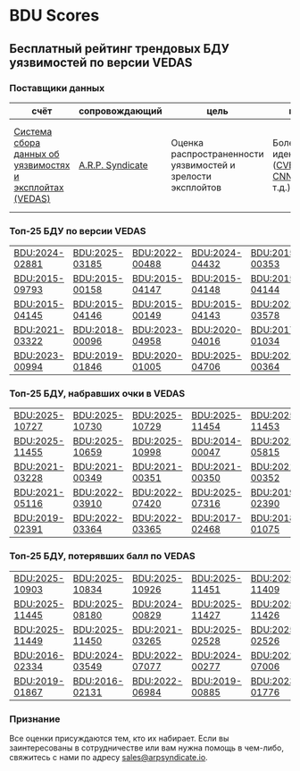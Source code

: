 
# BDU Scores
## Бесплатный рейтинг трендовых БДУ уязвимостей по версии VEDAS

### Поставщики данных
| счёт | cопровождающий | цель | покрытие | определение | частота |
| ----- | ---------- | ------- | -------- | ----------- | --------- |
| [Система сбора данных об уязвимостях и эксплойтах (VEDAS)](https://vedas.arpsyndicate.io) | [A.R.P. Syndicate](https://www.arpsyndicate.io) | Оценка распространенности уязвимостей и зрелости эксплойтов | Более 150 идентификаторов ([CVE](https://github.com/ARPSyndicate/cve-scores), [EUVD](https://github.com/ARPSyndicate/euvd-scores), [CNNVD](https://github.com/ARPSyndicate/cnnvd-scores), [BDU](https://github.com/ARPSyndicate/bdu-scores) и т.д.) | Аналитические данные с открытым исходным кодом (OSINT), полученные от [Exploit Observer](https://www.exploit.observer) | 12-16 часов |



<h3>Топ-25 БДУ по версии VEDAS</h3>

<table>
  <tr>
    <td><a href='https://vedas.arpsyndicate.io/?vuln=BDU:2024-02881'>BDU:2024-02881</a></td>
    <td><a href='https://vedas.arpsyndicate.io/?vuln=BDU:2025-03185'>BDU:2025-03185</a></td>
    <td><a href='https://vedas.arpsyndicate.io/?vuln=BDU:2022-00488'>BDU:2022-00488</a></td>
    <td><a href='https://vedas.arpsyndicate.io/?vuln=BDU:2024-04432'>BDU:2024-04432</a></td>
    <td><a href='https://vedas.arpsyndicate.io/?vuln=BDU:2015-00353'>BDU:2015-00353</a></td>
  </tr>
  <tr>
    <td><a href='https://vedas.arpsyndicate.io/?vuln=BDU:2015-09793'>BDU:2015-09793</a></td>
    <td><a href='https://vedas.arpsyndicate.io/?vuln=BDU:2015-00158'>BDU:2015-00158</a></td>
    <td><a href='https://vedas.arpsyndicate.io/?vuln=BDU:2015-04147'>BDU:2015-04147</a></td>
    <td><a href='https://vedas.arpsyndicate.io/?vuln=BDU:2015-04148'>BDU:2015-04148</a></td>
    <td><a href='https://vedas.arpsyndicate.io/?vuln=BDU:2015-04144'>BDU:2015-04144</a></td>
  </tr>
  <tr>
    <td><a href='https://vedas.arpsyndicate.io/?vuln=BDU:2015-04145'>BDU:2015-04145</a></td>
    <td><a href='https://vedas.arpsyndicate.io/?vuln=BDU:2015-04146'>BDU:2015-04146</a></td>
    <td><a href='https://vedas.arpsyndicate.io/?vuln=BDU:2015-00149'>BDU:2015-00149</a></td>
    <td><a href='https://vedas.arpsyndicate.io/?vuln=BDU:2015-04143'>BDU:2015-04143</a></td>
    <td><a href='https://vedas.arpsyndicate.io/?vuln=BDU:2021-03578'>BDU:2021-03578</a></td>
  </tr>
  <tr>
    <td><a href='https://vedas.arpsyndicate.io/?vuln=BDU:2021-03322'>BDU:2021-03322</a></td>
    <td><a href='https://vedas.arpsyndicate.io/?vuln=BDU:2018-00096'>BDU:2018-00096</a></td>
    <td><a href='https://vedas.arpsyndicate.io/?vuln=BDU:2023-04958'>BDU:2023-04958</a></td>
    <td><a href='https://vedas.arpsyndicate.io/?vuln=BDU:2020-04016'>BDU:2020-04016</a></td>
    <td><a href='https://vedas.arpsyndicate.io/?vuln=BDU:2017-01034'>BDU:2017-01034</a></td>
  </tr>
  <tr>
    <td><a href='https://vedas.arpsyndicate.io/?vuln=BDU:2023-00994'>BDU:2023-00994</a></td>
    <td><a href='https://vedas.arpsyndicate.io/?vuln=BDU:2019-01846'>BDU:2019-01846</a></td>
    <td><a href='https://vedas.arpsyndicate.io/?vuln=BDU:2020-01005'>BDU:2020-01005</a></td>
    <td><a href='https://vedas.arpsyndicate.io/?vuln=BDU:2025-04706'>BDU:2025-04706</a></td>
    <td><a href='https://vedas.arpsyndicate.io/?vuln=BDU:2021-00364'>BDU:2021-00364</a></td>
  </tr>
</table>


<h3>Топ-25 БДУ, набравших очки в VEDAS</h3>

<table>
  <tr>
    <td><a href='https://vedas.arpsyndicate.io/?vuln=BDU:2025-10727'>BDU:2025-10727</a></td>
    <td><a href='https://vedas.arpsyndicate.io/?vuln=BDU:2025-10730'>BDU:2025-10730</a></td>
    <td><a href='https://vedas.arpsyndicate.io/?vuln=BDU:2025-10729'>BDU:2025-10729</a></td>
    <td><a href='https://vedas.arpsyndicate.io/?vuln=BDU:2025-11454'>BDU:2025-11454</a></td>
    <td><a href='https://vedas.arpsyndicate.io/?vuln=BDU:2025-11453'>BDU:2025-11453</a></td>
  </tr>
  <tr>
    <td><a href='https://vedas.arpsyndicate.io/?vuln=BDU:2025-11455'>BDU:2025-11455</a></td>
    <td><a href='https://vedas.arpsyndicate.io/?vuln=BDU:2025-10659'>BDU:2025-10659</a></td>
    <td><a href='https://vedas.arpsyndicate.io/?vuln=BDU:2025-10998'>BDU:2025-10998</a></td>
    <td><a href='https://vedas.arpsyndicate.io/?vuln=BDU:2014-00047'>BDU:2014-00047</a></td>
    <td><a href='https://vedas.arpsyndicate.io/?vuln=BDU:2021-05815'>BDU:2021-05815</a></td>
  </tr>
  <tr>
    <td><a href='https://vedas.arpsyndicate.io/?vuln=BDU:2021-03228'>BDU:2021-03228</a></td>
    <td><a href='https://vedas.arpsyndicate.io/?vuln=BDU:2021-00349'>BDU:2021-00349</a></td>
    <td><a href='https://vedas.arpsyndicate.io/?vuln=BDU:2021-00351'>BDU:2021-00351</a></td>
    <td><a href='https://vedas.arpsyndicate.io/?vuln=BDU:2021-00350'>BDU:2021-00350</a></td>
    <td><a href='https://vedas.arpsyndicate.io/?vuln=BDU:2021-00352'>BDU:2021-00352</a></td>
  </tr>
  <tr>
    <td><a href='https://vedas.arpsyndicate.io/?vuln=BDU:2021-05116'>BDU:2021-05116</a></td>
    <td><a href='https://vedas.arpsyndicate.io/?vuln=BDU:2022-03910'>BDU:2022-03910</a></td>
    <td><a href='https://vedas.arpsyndicate.io/?vuln=BDU:2022-07420'>BDU:2022-07420</a></td>
    <td><a href='https://vedas.arpsyndicate.io/?vuln=BDU:2025-07316'>BDU:2025-07316</a></td>
    <td><a href='https://vedas.arpsyndicate.io/?vuln=BDU:2019-02390'>BDU:2019-02390</a></td>
  </tr>
  <tr>
    <td><a href='https://vedas.arpsyndicate.io/?vuln=BDU:2019-02391'>BDU:2019-02391</a></td>
    <td><a href='https://vedas.arpsyndicate.io/?vuln=BDU:2022-03364'>BDU:2022-03364</a></td>
    <td><a href='https://vedas.arpsyndicate.io/?vuln=BDU:2022-03365'>BDU:2022-03365</a></td>
    <td><a href='https://vedas.arpsyndicate.io/?vuln=BDU:2017-02468'>BDU:2017-02468</a></td>
    <td><a href='https://vedas.arpsyndicate.io/?vuln=BDU:2018-01075'>BDU:2018-01075</a></td>
  </tr>
</table>


<h3>Топ-25 БДУ, потерявших балл по VEDAS</h3>

<table>
  <tr>
    <td><a href='https://vedas.arpsyndicate.io/?vuln=BDU:2025-10903'>BDU:2025-10903</a></td>
    <td><a href='https://vedas.arpsyndicate.io/?vuln=BDU:2025-10834'>BDU:2025-10834</a></td>
    <td><a href='https://vedas.arpsyndicate.io/?vuln=BDU:2025-10926'>BDU:2025-10926</a></td>
    <td><a href='https://vedas.arpsyndicate.io/?vuln=BDU:2025-11451'>BDU:2025-11451</a></td>
    <td><a href='https://vedas.arpsyndicate.io/?vuln=BDU:2025-11409'>BDU:2025-11409</a></td>
  </tr>
  <tr>
    <td><a href='https://vedas.arpsyndicate.io/?vuln=BDU:2025-11445'>BDU:2025-11445</a></td>
    <td><a href='https://vedas.arpsyndicate.io/?vuln=BDU:2025-08180'>BDU:2025-08180</a></td>
    <td><a href='https://vedas.arpsyndicate.io/?vuln=BDU:2024-00829'>BDU:2024-00829</a></td>
    <td><a href='https://vedas.arpsyndicate.io/?vuln=BDU:2025-11427'>BDU:2025-11427</a></td>
    <td><a href='https://vedas.arpsyndicate.io/?vuln=BDU:2025-11426'>BDU:2025-11426</a></td>
  </tr>
  <tr>
    <td><a href='https://vedas.arpsyndicate.io/?vuln=BDU:2025-11449'>BDU:2025-11449</a></td>
    <td><a href='https://vedas.arpsyndicate.io/?vuln=BDU:2025-11450'>BDU:2025-11450</a></td>
    <td><a href='https://vedas.arpsyndicate.io/?vuln=BDU:2021-03265'>BDU:2021-03265</a></td>
    <td><a href='https://vedas.arpsyndicate.io/?vuln=BDU:2025-02528'>BDU:2025-02528</a></td>
    <td><a href='https://vedas.arpsyndicate.io/?vuln=BDU:2025-02526'>BDU:2025-02526</a></td>
  </tr>
  <tr>
    <td><a href='https://vedas.arpsyndicate.io/?vuln=BDU:2016-02334'>BDU:2016-02334</a></td>
    <td><a href='https://vedas.arpsyndicate.io/?vuln=BDU:2024-03549'>BDU:2024-03549</a></td>
    <td><a href='https://vedas.arpsyndicate.io/?vuln=BDU:2022-07077'>BDU:2022-07077</a></td>
    <td><a href='https://vedas.arpsyndicate.io/?vuln=BDU:2024-00277'>BDU:2024-00277</a></td>
    <td><a href='https://vedas.arpsyndicate.io/?vuln=BDU:2022-07006'>BDU:2022-07006</a></td>
  </tr>
  <tr>
    <td><a href='https://vedas.arpsyndicate.io/?vuln=BDU:2019-01867'>BDU:2019-01867</a></td>
    <td><a href='https://vedas.arpsyndicate.io/?vuln=BDU:2016-02131'>BDU:2016-02131</a></td>
    <td><a href='https://vedas.arpsyndicate.io/?vuln=BDU:2022-06984'>BDU:2022-06984</a></td>
    <td><a href='https://vedas.arpsyndicate.io/?vuln=BDU:2019-00885'>BDU:2019-00885</a></td>
    <td><a href='https://vedas.arpsyndicate.io/?vuln=BDU:2023-01776'>BDU:2023-01776</a></td>
  </tr>
</table>


### Признание
Все оценки присуждаются тем, кто их набирает.
Если вы заинтересованы в сотрудничестве или вам нужна помощь в чем-либо, свяжитесь с нами по адресу [sales@arpsyndicate.io](mailto:sales@arpsyndicate.io).

